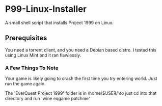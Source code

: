 # P99-Linux-Installer
A small shell script that installs Project 1999 on Linux.

## Prerequisites
You need a torrent client, and you need a Debian based distro. I tested this using Linux Mint and it ran flawlessly.

### A Few Things To Note
Your game is likely going to crash the first time you try entering world. Just run the game again.

The 'EverQuest Project 1999' folder is in /home/$USER/ so just cd into that directory and run 'wine eqgame patchme'
